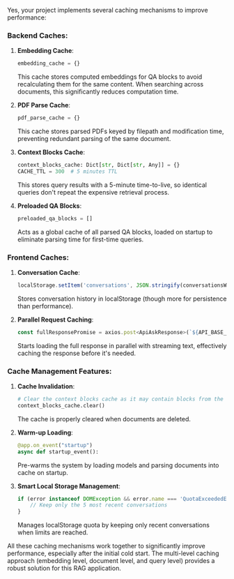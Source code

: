 Yes, your project implements several caching mechanisms to improve performance:

### Backend Caches:

1. **Embedding Cache**: 
   ```python
   embedding_cache = {}
   ```
   This cache stores computed embeddings for QA blocks to avoid recalculating them for the same content. When searching across documents, this significantly reduces computation time.

2. **PDF Parse Cache**:
   ```python
   pdf_parse_cache = {}
   ```
   This cache stores parsed PDFs keyed by filepath and modification time, preventing redundant parsing of the same document.

3. **Context Blocks Cache**:
   ```python
   context_blocks_cache: Dict[str, Dict[str, Any]] = {}
   CACHE_TTL = 300  # 5 minutes TTL
   ```
   This stores query results with a 5-minute time-to-live, so identical queries don't repeat the expensive retrieval process.

4. **Preloaded QA Blocks**:
   ```python
   preloaded_qa_blocks = []
   ```
   Acts as a global cache of all parsed QA blocks, loaded on startup to eliminate parsing time for first-time queries.

### Frontend Caches:

1. **Conversation Cache**:
   ```javascript
   localStorage.setItem('conversations', JSON.stringify(conversationsWithoutImages));
   ```
   Stores conversation history in localStorage (though more for persistence than performance).

2. **Parallel Request Caching**:
   ```javascript
   const fullResponsePromise = axios.post<ApiAskResponse>(`${API_BASE_URL}/ask`, { query: userInput.text })
   ```
   Starts loading the full response in parallel with streaming text, effectively caching the response before it's needed.

### Cache Management Features:

1. **Cache Invalidation**:
   ```python
   # Clear the context blocks cache as it may contain blocks from the deleted file
   context_blocks_cache.clear()
   ```
   The cache is properly cleared when documents are deleted.

2. **Warm-up Loading**:
   ```python
   @app.on_event("startup")
   async def startup_event():
   ```
   Pre-warms the system by loading models and parsing documents into cache on startup.

3. **Smart Local Storage Management**:
   ```javascript
   if (error instanceof DOMException && error.name === 'QuotaExceededError') {
       // Keep only the 5 most recent conversations
   }
   ```
   Manages localStorage quota by keeping only recent conversations when limits are reached.

All these caching mechanisms work together to significantly improve performance, especially after the initial cold start. The multi-level caching approach (embedding level, document level, and query level) provides a robust solution for this RAG application.